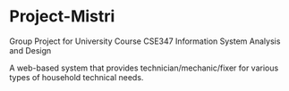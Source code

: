 # Project-Mistri
Group Project for University Course CSE347 Information System Analysis and Design

A web-based system that provides technician/mechanic/fixer for various types of household technical needs.
